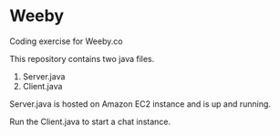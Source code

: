 # Weeby
Coding exercise for Weeby.co

This repository contains two java files.</br>
1. Server.java</br>
2. Client.java

Server.java is hosted on Amazon EC2 instance and is up and running.</br>

Run the Client.java to start a chat instance. 


